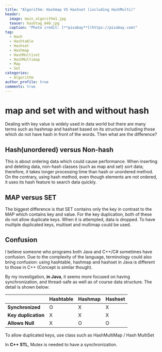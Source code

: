 ```yaml
---
title: "Algorithm: Hashmap VS Hashset (including HashMulti)"
header:
  image: main_algorithm1.jpg
  teaser: hashtag_640.jpg
  caption: "Photo credit: [**pixabay**](https://pixabay.com)"
tag: 
  - Hash
  - Hashtable
  - Hashset
  - Hashmap
  - HashMultiset
  - HashMultimap
  - Map
  - Set	
categories:
  - Algorithm
author_profile: true
comments: true
---
```


# map and set with and without hash

Dealing with key value is widely used in data world but there are many terms such as hashmap and hashset based on its structure including those which do not have hash in front of the words. Then what are the difference?

## Hash(unordered) versus Non-hash
   
This is about ordering data which could cause performance. When inserting and deleting data, non-hash classes (such as map and set) sort data; therefore, it takes longer processing time than hash or unordered method. On the contrary,
using hash method, even though elements are not ordered, it uses its hash feature to search data quickly.
	
## MAP versus SET

The biggest difference is that SET contains only the key in contrast to the MAP which contains key and value. 
For the key duplication, both of these do not allow duplicate keys. When it is attempted, data is dropped. To have multiple duplicated keys, multiset and multimap could be used. 


## Confusion
I believe someone who programs both Java and C++/C# sometimes have confusion. Due to the complexity of the language, terminology could also bring confusion: using hashtable, hashmap and hashset in Java is different to those in C++ (Concept is similar though).

By my investigation, **in Java**, it seems more focused on having synchronization, and thread-safe as well as of course data structure. The detail is shown below:
	
|                   |  Hashtable | Hashmap | Hashset |
|-------------------| ---------- | ------- |-------- |
|**Synchronized**   | O          | X       | X       |
|**Key duplication**| X          | X       | X       |
|**Allows Null**    | X          | O       | O       |

To allow duplicated keys, use class such as HashMultiMap / Hash MultiSet


In **C++ STL**, Mutex is needed to have a synchronization.